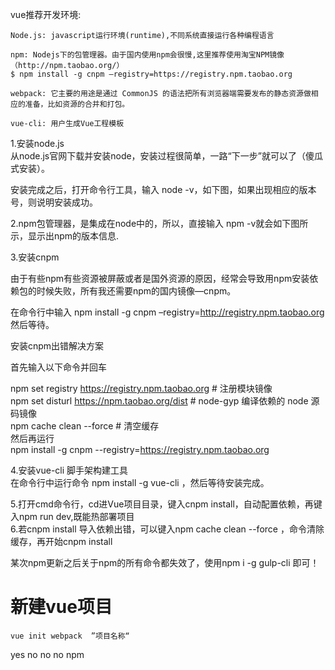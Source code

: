 vue推荐开发环境:  

    Node.js: javascript运行环境(runtime),不同系统直接运行各种编程语言  

    npm: Nodejs下的包管理器。由于国内使用npm会很慢,这里推荐使用淘宝NPM镜像（http://npm.taobao.org/）  
    $ npm install -g cnpm –registry=https://registry.npm.taobao.org  

    webpack: 它主要的用途是通过 CommonJS 的语法把所有浏览器端需要发布的静态资源做相应的准备，比如资源的合并和打包。  

    vue-cli: 用户生成Vue工程模板  

 1.安装node.js  
从node.js官网下载并安装node，安装过程很简单，一路“下一步”就可以了（傻瓜式安装）。

安装完成之后，打开命令行工具，输入 node -v，如下图，如果出现相应的版本号，则说明安装成功。  

 2.npm包管理器，是集成在node中的，所以，直接输入 npm -v就会如下图所示，显示出npm的版本信息.  
 
 3.安装cnpm  

由于有些npm有些资源被屏蔽或者是国外资源的原因，经常会导致用npm安装依赖包的时候失败，所有我还需要npm的国内镜像—cnpm。 

在命令行中输入 npm install -g cnpm –registry=http://registry.npm.taobao.org 然后等待。  
  
安装cnpm出错解决方案  

首先输入以下命令并回车

npm set registry https://registry.npm.taobao.org # 注册模块镜像  
npm set disturl https://npm.taobao.org/dist # node-gyp 编译依赖的 node 源码镜像  
npm cache clean --force # 清空缓存  
然后再运行  
npm install -g cnpm --registry=https://registry.npm.taobao.org  
  
  4.安装vue-cli 脚手架构建工具           
在命令行中运行命令 npm install -g vue-cli ，然后等待安装完成。 

  5.打开cmd命令行，cd进Vue项目目录，键入cnpm install，自动配置依赖，再键入npm run dev,既能热部署项目  
  6.若cnpm install 导入依赖出错，可以键入npm cache clean --force ，命令清除缓存，再开始cnpm install  
  
  某次npm更新之后关于npm的所有命令都失效了，使用npm i -g gulp-cli 即可！
  
  # 新建vue项目
  ```
  vue init webpack  ”项目名称“
  ```
  yes
  no
  no
  no
  npm

